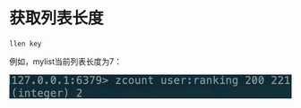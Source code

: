 # 获取列表长度

```text
llen key
```

例如，mylist当前列表长度为7：

![](../../.gitbook/assets/image%20%2847%29.png)

